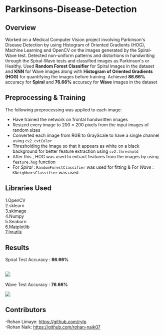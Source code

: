 # Parkinsons-Disease-Detection

## Overview

Worked on a Medical Computer Vision project involving Parkinson's Disease Detection by using Histogram of Oriented Gradients (HOG), Machine Learning and OpenCV on the images generated by the Spiral-Wave test.
Detected non-uniform patterns and distortions in handwriting through the Spiral-Wave tests and classified images as Parkinson's or Healthy.
Used **Random Forest Classifier** for Spiral images in the dataset and **KNN** for Wave images along with **Histogram of Oriented Gradients (HOG)** for quantifying the images before training. Achieved **86.66%** accuracy for **Spiral** and **76.66%** accuracy for **Wave** images in the dataset  

## Preprocessing & Training
The following preprocessing was applied to each image:

- Have trained the network on frontal handwritten images
- Resized every image to 200 × 200 pixels from the input images of random sizes
- Converted each image from RGB to GrayScale to have a single channel using `cv2.cvtColor`
- Thresholding the image so that it appears as white on a black background for better feature extraction using `cv2.threshold`
- After this , HOG was used to extract features from the images by using `feature.hog` function
- For *Spiral* : `RandomForestClassifier` was used for fitting & For *Wave* : `KNeighborsClassifier` was used.

## Libraries Used
1.OpenCV</br>
2.sklearn</br>
3.skimage</br>
4.Numpy</br>
5.Seaborn</br>
6.Matplotlib</br>
7.Imutils</br>

## Results

Spiral Test Accuracy : **86.66%**

![](output_images/spiral_output_montage.png)
---

Wave Test Accuracy : **76.66%**

![](output_images/wave_output_montage2.png)

## Contributors
-Rohan Limaye: https://github.com/rylp </br>
-Rohan Naik: https://github.com/rohan-naik07 
